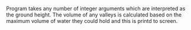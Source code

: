 Program takes any number of integer arguments which are interpreted as the ground height. The volume of any valleys is calculated based on the maximum volume of water they could hold and this is printd to screen.
